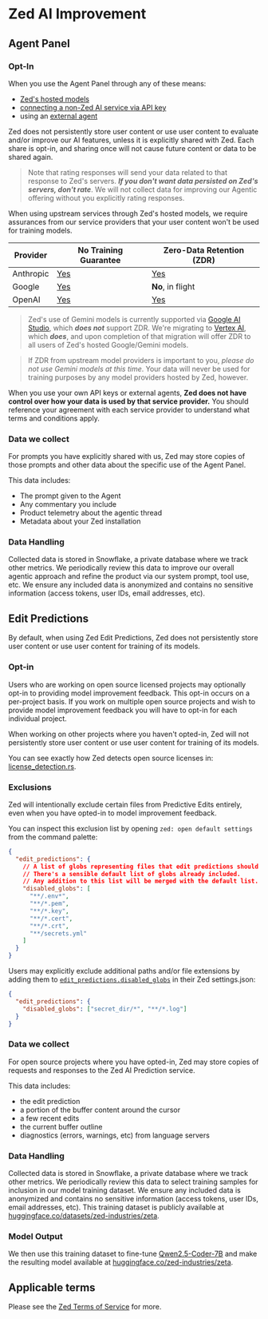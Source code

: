# Zed AI Improvement

## Agent Panel

### Opt-In

When you use the Agent Panel through any of these means:

- [Zed's hosted models](./subscription.md)
- [connecting a non-Zed AI service via API key](./llm-providers.md)
- using an [external agent](./external-agents.md)

Zed does not persistently store user content or use user content to evaluate and/or improve our AI features, unless it is explicitly shared with Zed. Each share is opt-in, and sharing once will not cause future content or data to be shared again.

> Note that rating responses will send your data related to that response to Zed's servers.
> **_If you don't want data persisted on Zed's servers, don't rate_**. We will not collect data for improving our Agentic offering without you explicitly rating responses.

When using upstream services through Zed's hosted models, we require assurances from our service providers that your user content won't be used for training models.

| Provider  | No Training Guarantee                                   | Zero-Data Retention (ZDR)                                                                                                                     |
| --------- | ------------------------------------------------------- | --------------------------------------------------------------------------------------------------------------------------------------------- |
| Anthropic | [Yes](https://www.anthropic.com/legal/commercial-terms) | [Yes](https://privacy.anthropic.com/en/articles/8956058-i-have-a-zero-data-retention-agreement-with-anthropic-what-products-does-it-apply-to) |
| Google    | [Yes](https://cloud.google.com/terms/service-terms)     | **No**, in flight                                                                                                                             |
| OpenAI    | [Yes](https://openai.com/enterprise-privacy/)           | [Yes](https://platform.openai.com/docs/guides/your-data)                                                                                      |

> Zed's use of Gemini models is currently supported via [Google AI Studio](https://ai.google.dev/aistudio), which **_does not_** support ZDR. We're migrating to [Vertex AI](https://cloud.google.com/vertex-ai?hl=en), which **_does_**, and upon completion of that migration will offer ZDR to all users of Zed's hosted Google/Gemini models.

> If ZDR from upstream model providers is important to you, _please do not use Gemini models at this time_. Your data will never be used for training purposes by any model providers hosted by Zed, however.

When you use your own API keys or external agents, **Zed does not have control over how your data is used by that service provider.**
You should reference your agreement with each service provider to understand what terms and conditions apply.

### Data we collect

For prompts you have explicitly shared with us, Zed may store copies of those prompts and other data about the specific use of the Agent Panel.

This data includes:

- The prompt given to the Agent
- Any commentary you include
- Product telemetry about the agentic thread
- Metadata about your Zed installation

### Data Handling

Collected data is stored in Snowflake, a private database where we track other metrics. We periodically review this data to improve our overall agentic approach and refine the product via our system prompt, tool use, etc. We ensure any included data is anonymized and contains no sensitive information (access tokens, user IDs, email addresses, etc).

## Edit Predictions

By default, when using Zed Edit Predictions, Zed does not persistently store user content or use user content for training of its models.

### Opt-in

Users who are working on open source licensed projects may optionally opt-in to providing model improvement feedback. This opt-in occurs on a per-project basis. If you work on multiple open source projects and wish to provide model improvement feedback you will have to opt-in for each individual project.

When working on other projects where you haven't opted-in, Zed will not persistently store user content or use user content for training of its models.

You can see exactly how Zed detects open source licenses in: [license_detection.rs](https://github.com/zed-industries/zed/blob/main/crates/zeta/src/license_detection.rs).

### Exclusions

Zed will intentionally exclude certain files from Predictive Edits entirely, even when you have opted-in to model improvement feedback.

You can inspect this exclusion list by opening `zed: open default settings` from the command palette:

```json [settings]
{
  "edit_predictions": {
    // A list of globs representing files that edit predictions should be disabled for.
    // There's a sensible default list of globs already included.
    // Any addition to this list will be merged with the default list.
    "disabled_globs": [
      "**/.env*",
      "**/*.pem",
      "**/*.key",
      "**/*.cert",
      "**/*.crt",
      "**/secrets.yml"
    ]
  }
}
```

Users may explicitly exclude additional paths and/or file extensions by adding them to [`edit_predictions.disabled_globs`](https://zed.dev/docs/configuring-zed#edit-predictions) in their Zed settings.json:

```json [settings]
{
  "edit_predictions": {
    "disabled_globs": ["secret_dir/*", "**/*.log"]
  }
}
```

### Data we collect

For open source projects where you have opted-in, Zed may store copies of requests and responses to the Zed AI Prediction service.

This data includes:

- the edit prediction
- a portion of the buffer content around the cursor
- a few recent edits
- the current buffer outline
- diagnostics (errors, warnings, etc) from language servers

### Data Handling

Collected data is stored in Snowflake, a private database where we track other metrics. We periodically review this data to select training samples for inclusion in our model training dataset. We ensure any included data is anonymized and contains no sensitive information (access tokens, user IDs, email addresses, etc). This training dataset is publicly available at [huggingface.co/datasets/zed-industries/zeta](https://huggingface.co/datasets/zed-industries/zeta).

### Model Output

We then use this training dataset to fine-tune [Qwen2.5-Coder-7B](https://huggingface.co/Qwen/Qwen2.5-Coder-7B) and make the resulting model available at [huggingface.co/zed-industries/zeta](https://huggingface.co/zed-industries/zeta).

## Applicable terms

Please see the [Zed Terms of Service](https://zed.dev/terms-of-service) for more.
